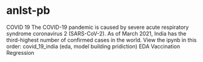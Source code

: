 # anlst-pb
COVID 19
The COVID-19 pandemic is caused by severe acute respiratory syndrome coronavirus 2 (SARS-CoV-2).  As of March 2021, India has the third-highest number of confirmed cases in the world.
View the ipynb in this order:
covid_19_india (eda, model building pridiction)
EDA
Vaccination
Regression
